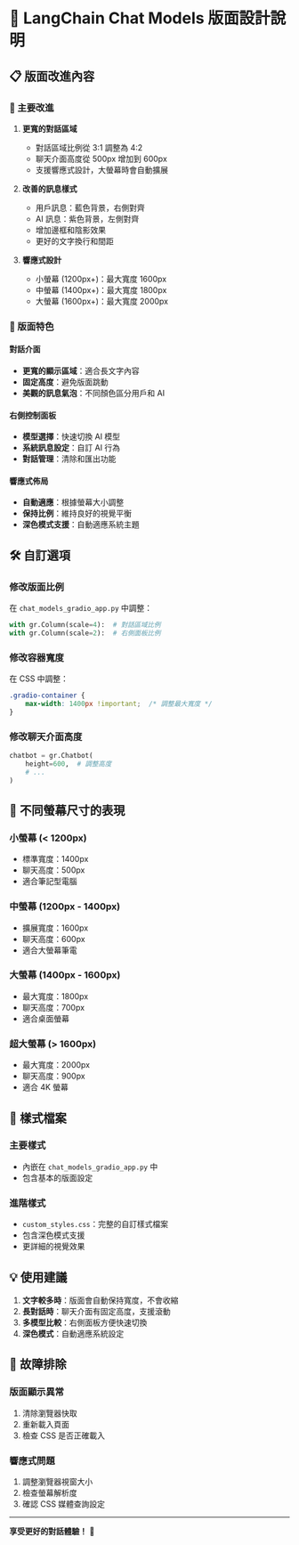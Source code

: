 # 🎨 LangChain Chat Models 版面設計說明

## 📋 版面改進內容

### 🔧 主要改進

1. **更寬的對話區域**
   - 對話區域比例從 3:1 調整為 4:2
   - 聊天介面高度從 500px 增加到 600px
   - 支援響應式設計，大螢幕時會自動擴展

2. **改善的訊息樣式**
   - 用戶訊息：藍色背景，右側對齊
   - AI 訊息：紫色背景，左側對齊
   - 增加邊框和陰影效果
   - 更好的文字換行和間距

3. **響應式設計**
   - 小螢幕 (1200px+)：最大寬度 1600px
   - 中螢幕 (1400px+)：最大寬度 1800px
   - 大螢幕 (1600px+)：最大寬度 2000px

### 🎯 版面特色

#### 對話介面
- **更寬的顯示區域**：適合長文字內容
- **固定高度**：避免版面跳動
- **美觀的訊息氣泡**：不同顏色區分用戶和 AI

#### 右側控制面板
- **模型選擇**：快速切換 AI 模型
- **系統訊息設定**：自訂 AI 行為
- **對話管理**：清除和匯出功能

#### 響應式佈局
- **自動適應**：根據螢幕大小調整
- **保持比例**：維持良好的視覺平衡
- **深色模式支援**：自動適應系統主題

## 🛠️ 自訂選項

### 修改版面比例
在 `chat_models_gradio_app.py` 中調整：
```python
with gr.Column(scale=4):  # 對話區域比例
with gr.Column(scale=2):  # 右側面板比例
```

### 修改容器寬度
在 CSS 中調整：
```css
.gradio-container {
    max-width: 1400px !important;  /* 調整最大寬度 */
}
```

### 修改聊天介面高度
```python
chatbot = gr.Chatbot(
    height=600,  # 調整高度
    # ...
)
```

## 📱 不同螢幕尺寸的表現

### 小螢幕 (< 1200px)
- 標準寬度：1400px
- 聊天高度：500px
- 適合筆記型電腦

### 中螢幕 (1200px - 1400px)
- 擴展寬度：1600px
- 聊天高度：600px
- 適合大螢幕筆電

### 大螢幕 (1400px - 1600px)
- 最大寬度：1800px
- 聊天高度：700px
- 適合桌面螢幕

### 超大螢幕 (> 1600px)
- 最大寬度：2000px
- 聊天高度：900px
- 適合 4K 螢幕

## 🎨 樣式檔案

### 主要樣式
- 內嵌在 `chat_models_gradio_app.py` 中
- 包含基本的版面設定

### 進階樣式
- `custom_styles.css`：完整的自訂樣式檔案
- 包含深色模式支援
- 更詳細的視覺效果

## 💡 使用建議

1. **文字較多時**：版面會自動保持寬度，不會收縮
2. **長對話時**：聊天介面有固定高度，支援滾動
3. **多模型比較**：右側面板方便快速切換
4. **深色模式**：自動適應系統設定

## 🔧 故障排除

### 版面顯示異常
1. 清除瀏覽器快取
2. 重新載入頁面
3. 檢查 CSS 是否正確載入

### 響應式問題
1. 調整瀏覽器視窗大小
2. 檢查螢幕解析度
3. 確認 CSS 媒體查詢設定

---

**享受更好的對話體驗！** 🎉
